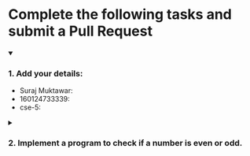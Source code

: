 # Complete the following tasks and submit a Pull Request
<details open>
<summary><h3>1. Add your details: </h3></summary>
<ul>
  <li> Suraj Muktawar: </li>
  <li> 160124733339: </li>
  <li> cse-5: </li>
</ul>
</details>
<details>
<summary><h3> 2. Implement a program to check if a number is even or odd. </h3></summary>
<ul>
  <li> Create a new file in the repository and add your code. </li>
  <li> Use any programming language of your choice. </li>
</ul>
</details>

